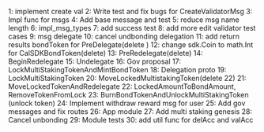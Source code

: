 1: implement create val
2: Write test and fix bugs for CreateValidatorMsg
3: Impl func for msgs
4: Add base message and test
5: reduce msg name length
6: impl_msg_types
7: add success test
8: add more edit validator test cases
9: msg delegate
10: cancel undbonding delegation
11: add return results bondToken for PreDelegate(delete )
12: change sdk.Coin to math.Int for CalSDKBondToken(delete)
13: PreRedelegate(delete)
14: BeginRedelegate
15: Undelegate
16: Gov proposal
17: LockMultiStakingTokenAndMintBondToken
18: Delegation proto
19: LockMultiStakingToken
20: MoveLockedMultistakingToken(delete 22)
21: MoveLockedTokenAndRedelegate
22: LockedAmountToBondAmount, RemoveTokenFromLock
23: BurnBondTokenAndUnlockMultiStakingToken (unlock token)
24: Implement withdraw reward msg for user
25: Add gov messages and fix routes
26: App module 
27: Add multi staking genesis
28: Cancel unbonding
29: Module tests
30: add util func for delAcc and valAcc
